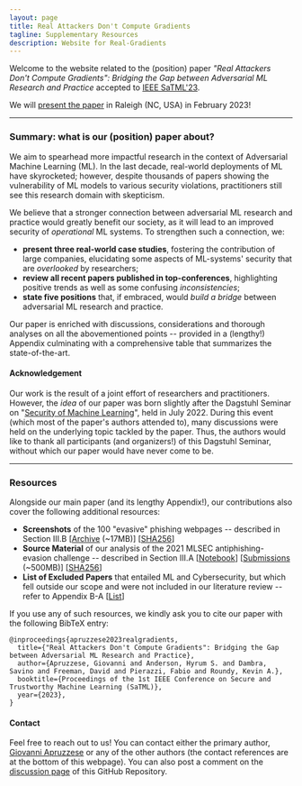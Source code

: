```yaml
---
layout: page
title: Real Attackers Don't Compute Gradients
tagline: Supplementary Resources
description: Website for Real-Gradients
---
```



Welcome to the website related to the (position) paper _"Real Attackers Don't Compute Gradients": Bridging the Gap between Adversarial ML Research and Practice_ accepted to [IEEE SaTML'23](https://satml.org/).

We will [present the paper](https://satml.org/) in Raleigh (NC, USA) in February 2023!


---

### Summary: what is our (position) paper about?

We aim to spearhead more impactful research in the context of Adversarial Machine Learning (ML). In the last decade, real-world deployments of ML have skyrocketed; however, despite thousands of papers showing the vulnerability of ML models to various security violations, practitioners still see this research domain with skepticism. 

We believe that a stronger connection between adversarial ML research and practice would greatly benefit our society, as it will lead to an improved security of _operational_ ML systems. To strengthen such a connection, we:
* **present three real-world case studies**, fostering the contribution of large companies, elucidating some aspects of ML-systems' security that are _overlooked_ by researchers;
* **review all recent papers published in top-conferences**, highlighting positive trends as well as some confusing _inconsistencies_;
* **state five positions** that, if embraced, would _build a bridge_ between adversarial ML research and practice. 

Our paper is enriched with discussions, considerations and thorough analyses on all the abovementioned points -- provided in a (lengthy!) Appendix culminating with a comprehensive table that summarizes the state-of-the-art. 

#### Acknowledgement

Our work is the result of a joint effort of researchers and practitioners. However, the _idea_ of our paper was born slightly after the Dagstuhl Seminar on "[Security of Machine Learning](https://www.dagstuhl.de/en/program/calendar/semhp/?semnr=22281)", held in July 2022. During this event (which most of the paper's authors attended to), many discussions were held on the underlying topic tackled by the paper. Thus, the authors would like to thank all participants (and organizers!) of this Dagstuhl Seminar, without which our paper would have never come to be.

---

### Resources

Alongside our main paper (and its lengthy Appendix!), our contributions also cover the following additional resources:

* **Screenshots** of the 100 "evasive" phishing webpages -- described in Section III.B [[Archive](https://real-gradients.github.io/resources/data/caseStudy2_screenshots.zip) (~17MB)] [[SHA256](https://real-gradients.github.io/resources/data/caseStudy2_screenshots-SHA256)]
* **Source Material** of our analysis of the 2021 MLSEC antiphishing-evasion challenge -- described in Section III.A [[Notebook](https://github.com/real-gradients/real-gradients.github.io/blob/main/resources/code/generate_plots.ipynb)] [[Submissions](https://1drv.ms/u/s!AiRbxLvsK4bMojLBxyzDoY3zY0CJ?e=nAQYF1)  (~500MB)] [[SHA256](https://real-gradients.github.io/resources/data/caseStudy3_submissions-SHA256)]
* **List of Excluded Papers** that entailed ML and Cybersecurity, but which fell outside our scope and were not included in our literature review -- refer to Appendix B-A [[List](https://real-gradients.github.io/resources/leftout_papers)]

If you use any of such resources, we kindly ask you to cite our paper with the following BibTeX entry:
```
@inproceedings{apruzzese2023realgradients,
  title={"Real Attackers Don't Compute Gradients": Bridging the Gap between Adversarial ML Research and Practice},
  author={Apruzzese, Giovanni and Anderson, Hyrum S. and Dambra, Savino and Freeman, David and Pierazzi, Fabio and Roundy, Kevin A.},
  booktitle={Proceedings of the 1st IEEE Conference on Secure and Trustworthy Machine Learning (SaTML)},
  year={2023},
} 
```

#### Contact
Feel free to reach out to us! You can contact either the primary author, [Giovanni Apruzzese](mailto:giovanni.apruzzese@uni.li) or any of the other authors (the contact references are at the bottom of this webpage). You can also post a comment on the [discussion page](https://github.com/real-gradients/real-gradients.github.io/discussions/) of this GitHub Repository.
